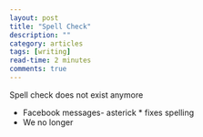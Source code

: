 ```yaml
---
layout: post
title: "Spell Check"
description: ""
category: articles
tags: [writing]
read-time: 2 minutes
comments: true
---
```


Spell check does not exist anymore
- Facebook messages- asterick * fixes spelling
- We no longer 